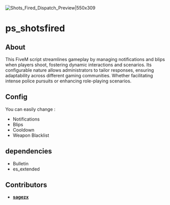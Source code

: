 
![Shots_Fired_Dispatch_Preview|550x309](https://forum-cfx-re.akamaized.net/original/5X/4/d/8/4/4d843650c27765a1789fed5e53e1b73efcea8df4.jpeg)

# ps_shotsfired
## About

This FiveM script streamlines gameplay by managing notifications and blips when players shoot, 
fostering dynamic interactions and scenarios. Its configurable nature allows administrators to tailor
responses, ensuring adaptability across different gaming communities. Whether facilitating intense 
police pursuits or enhancing role-playing scenarios.
  
## Config

  You can easily change :
  * Notifications
  * Blips
  * Cooldown
  * Weapon Blacklist
  
## dependencies 

  * Bulletin
  * es_extended


## Contributors 
  * [**sagezx**](https://github.com/sagedevwork)
